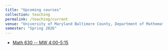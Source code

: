 ```yaml
---
title: "Upcoming courses"
collection: teaching
permalink: /teaching/current
venue: "University of Maryland Baltimore County, Department of Mathematics and Statistics"
semester: "Spring 2026"
---
```


* [Math 630 -- MW 4:00-5:15](/Teaching/Math630/)
